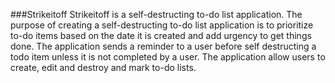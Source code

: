 ###Strikeitoff
Strikeitoff is a self-destructing to-do list application. The purpose of creating a self-destructing to-do list application is to prioritize to-do items based on the date it is created and add urgency to get things done. The application sends a reminder to a user before self destructing a todo item unless it is not completed by a user. The application allow users to create, edit and destroy and mark to-do lists.
